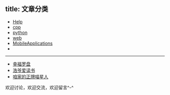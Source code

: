 title: 文章分类
---

* [Help](http://howiewang.github.io/categories/Help/)
* [cpp](http://howiewang.github.io/categories/cpp/)
* [python](http://howiewang.github.io/categories/python/)
* [web](http://howiewang.github.io/categories/web/)
* [MobileApplications](http://howiewang.github.io/categories/MobileApplications/)
* []()

---
* [幸福罗盘](http://happyaround.com)
* [浩爷爱读书](http://sothislove.com)
* [咱家的正牌喵星人](http://howiewang.github.io/LuLu/)

欢迎讨论，欢迎交流，欢迎留言^-^